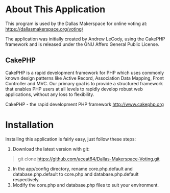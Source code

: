 About This Application
======================
This program is used by the Dallas Makerspace for online voting at:
https://dallasmakerspace.org/voting/

The application was initially created by Andrew LeCody, using the CakePHP framework and is released under the GNU Affero General Public License.

CakePHP
-------
CakePHP is a rapid development framework for PHP which uses commonly known design patterns like Active Record, Association Data Mapping, Front Controller and MVC. Our primary goal is to provide a structured framework that enables PHP users at all levels to rapidly develop robust web applications, without any loss to flexibility.

CakePHP - the rapid development PHP framework
http://www.cakephp.org

Installation
============
Installing this application is fairly easy, just follow these steps:
1. Download the latest version with git:
> git clone https://github.com/aceat64/Dallas-Makerspace-Voting.git
2. In the app/config directory, rename core.php.default and database.php.default to core.php and database.php.default respectively.
3. Modify the core.php and database.php files to suit your environment.
